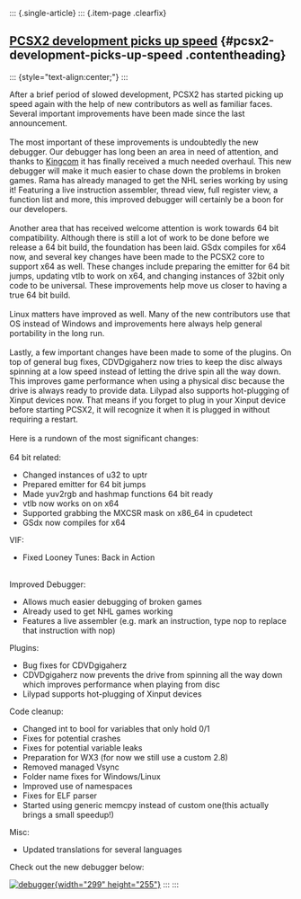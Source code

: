 ::: {.single-article}
::: {.item-page .clearfix}
## [PCSX2 development picks up speed](/260-pcsx2-development-picks-up-speed.html) {#pcsx2-development-picks-up-speed .contentheading}

::: {style="text-align:center;"}
:::

After a brief period of slowed development, PCSX2 has started picking up
speed again with the help of new contributors as well as familiar faces.
Several important improvements have been made since the last
announcement.\
\
The most important of these improvements is undoubtedly the new
debugger. Our debugger has long been an area in need of attention, and
thanks to [Kingcom](https://github.com/Kingcom) it has finally received
a much needed overhaul. This new debugger will make it much easier to
chase down the problems in broken games. Rama has already managed to get
the NHL series working by using it! Featuring a live instruction
assembler, thread view, full register view, a function list and more,
this improved debugger will certainly be a boon for our developers.\
\
Another area that has received welcome attention is work towards 64 bit
compatibility. Although there is still a lot of work to be done before
we release a 64 bit build, the foundation has been laid. GSdx compiles
for x64 now, and several key changes have been made to the PCSX2 core to
support x64 as well. These changes include preparing the emitter for 64
bit jumps, updating vtlb to work on x64, and changing instances of 32bit
only code to be universal. These improvements help move us closer to
having a true 64 bit build.\
\
Linux matters have improved as well. Many of the new contributors use
that OS instead of Windows and improvements here always help general
portability in the long run.\
\
Lastly, a few important changes have been made to some of the plugins.
On top of general bug fixes, CDVDgigaherz now tries to keep the disc
always spinning at a low speed instead of letting the drive spin all the
way down. This improves game performance when using a physical disc
because the drive is always ready to provide data. Lilypad also supports
hot-plugging of Xinput devices now. That means if you forget to plug in
your Xinput device before starting PCSX2, it will recognize it when it
is plugged in without requiring a restart.\
\
Here is a rundown of the most significant changes:\
\
64 bit related:

-   Changed instances of u32 to uptr
-   Prepared emitter for 64 bit jumps
-   Made yuv2rgb and hashmap functions 64 bit ready
-   vtlb now works on on x64
-   Supported grabbing the MXCSR mask on x86_64 in cpudetect
-   GSdx now compiles for x64

VIF:

-   Fixed Looney Tunes: Back in Action

\
Improved Debugger:

-   Allows much easier debugging of broken games
-   Already used to get NHL games working
-   Features a live assembler (e.g. mark an instruction, type nop to
    replace that instruction with nop)

Plugins:

-   Bug fixes for CDVDgigaherz
-   CDVDgigaherz now prevents the drive from spinning all the way down
    which improves performance when playing from disc
-   Lilypad supports hot-plugging of Xinput devices

Code cleanup:

-   Changed int to bool for variables that only hold 0/1
-   Fixes for potential crashes
-   Fixes for potential variable leaks
-   Preparation for WX3 (for now we still use a custom 2.8)
-   Removed managed Vsync
-   Folder name fixes for Windows/Linux
-   Improved use of namespaces
-   Fixes for ELF parser
-   Started using generic memcpy instead of custom one(this actually
    brings a small speedup!)

Misc:

-   Updated translations for several languages

Check out the new debugger below:

[![debugger](/images/stories/frontend/dev_picksup/debugger_s.png){width="299"
height="255"}](/images/stories/frontend/dev_picksup/debugger_l.png "The new debugger in action")
:::
:::
